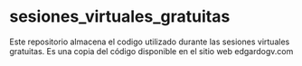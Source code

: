 # sesiones_virtuales_gratuitas
Este repositorio almacena el codigo utilizado durante las sesiones virtuales gratuitas. Es una copia del código disponible en el sitio web edgardogv.com
